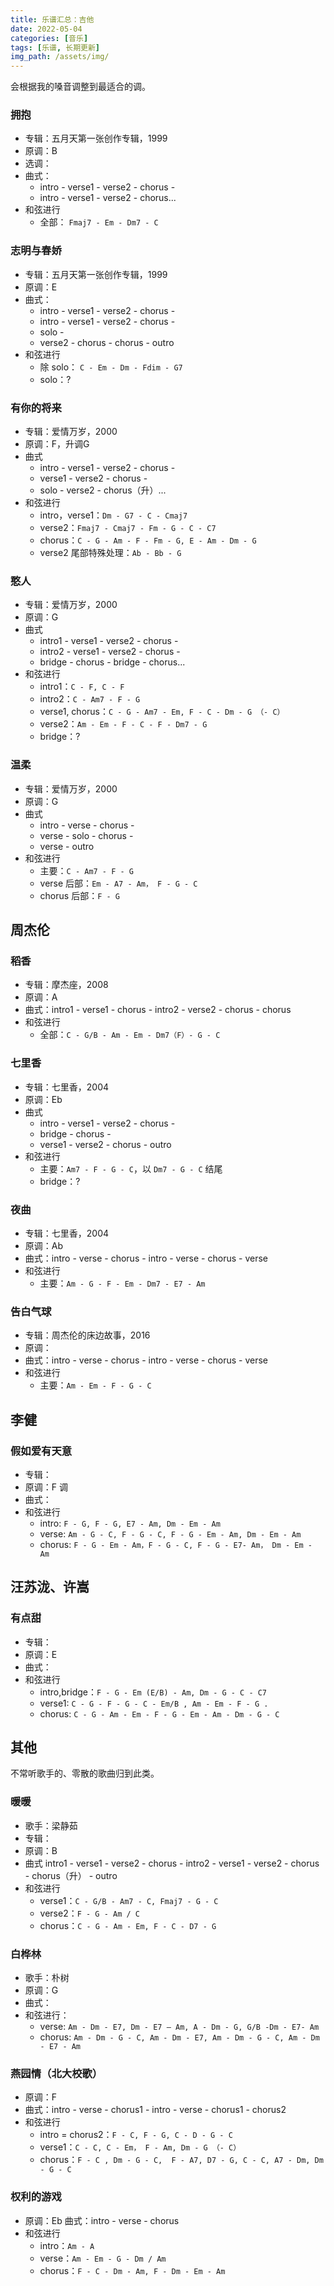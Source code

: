 ```yaml
---
title: 乐谱汇总：吉他
date: 2022-05-04
categories: [音乐]
tags: [乐谱, 长期更新]
img_path: /assets/img/
---
```


会根据我的嗓音调整到最适合的调。

### 拥抱
- 专辑：五月天第一张创作专辑，1999
- 原调：B
- 选调：
- 曲式：
    - intro - verse1 - verse2 - chorus - 
    - intro - verse1 - verse2 - chorus...
- 和弦进行
    - 全部： `Fmaj7 - Em - Dm7 - C`



### 志明与春娇
- 专辑：五月天第一张创作专辑，1999
- 原调：E
- 曲式：
    - intro - verse1 - verse2 - chorus - 
    - intro - verse1 - verse2 - chorus - 
    - solo - 
    - verse2 - chorus - chorus - outro
- 和弦进行
    - 除 solo： `C - Em - Dm - Fdim - G7`
    - solo：?
    


### 有你的将来
- 专辑：爱情万岁，2000
- 原调：F，升调G
- 曲式
    - intro - verse1 - verse2 - chorus - 
    - verse1 - verse2 - chorus -
    - solo - verse2 - chorus（升）...
- 和弦进行
    - intro，verse1：`Dm - G7 - C - Cmaj7`
    - verse2：`Fmaj7 - Cmaj7 - Fm - G - C - C7 `
    - chorus：`C - G - Am - F - Fm - G, E - Am - Dm - G`
    - verse2 尾部特殊处理：`Ab - Bb - G`


### 憨人
- 专辑：爱情万岁，2000
- 原调：G
- 曲式
    - intro1 - verse1 - verse2 - chorus - 
    - intro2 - verse1 - verse2 - chorus - 
    - bridge - chorus - bridge - chorus...
- 和弦进行
    - intro1：`C - F, C - F`
    - intro2：`C - Am7 - F - G`
    - verse1, chorus：`C - G - Am7 - Em, F - C - Dm - G （- C）`
    - verse2：`Am - Em - F - C - F - Dm7 - G`
    - bridge：?



### 温柔
- 专辑：爱情万岁，2000
- 原调：G
- 曲式
    - intro - verse - chorus - 
    - verse - solo - chorus - 
    - verse - outro
- 和弦进行
    - 主要：`C - Am7 - F - G`
    - verse 后部：`Em - A7 - Am， F - G - C `
    - chorus 后部：`F - G`



## 周杰伦

### 稻香
- 专辑：摩杰座，2008
- 原调：A
- 曲式：intro1 - verse1 - chorus - intro2 - verse2 - chorus - chorus
- 和弦进行
    - 全部：`C - G/B - Am - Em - Dm7（F）- G - C`


### 七里香
- 专辑：七里香，2004
- 原调：Eb
- 曲式
    - intro - verse1 - verse2 - chorus - 
    - bridge - chorus - 
    - verse1 - verse2 - chorus - outro
- 和弦进行
    - 主要：`Am7 - F - G - C`，以 `Dm7 - G - C` 结尾
    - bridge：?



### 夜曲
- 专辑：七里香，2004
- 原调：Ab
- 曲式：intro - verse - chorus - intro - verse - chorus - verse
- 和弦进行
    - 主要：`Am - G - F - Em - Dm7 - E7 - Am`



### 告白气球
- 专辑：周杰伦的床边故事，2016
- 原调：
- 曲式：intro - verse - chorus - intro - verse - chorus - verse
- 和弦进行
    - 主要：`Am - Em - F - G - C`


## 李健

### 假如爱有天意
- 专辑：
- 原调：F 调
- 曲式：
- 和弦进行
    - intro: `F - G, F - G, E7 - Am, Dm - Em - Am`
    - verse: `Am - G - C, F - G - C, F - G - Em - Am, Dm - Em - Am`
    - chorus: `F - G - Em - Am，F - G - C, F - G - E7- Am， Dm - Em - Am`








## 汪苏泷、许嵩


### 有点甜
- 专辑：
- 原调：E
- 曲式：
- 和弦进行
    - intro,bridge：`F - G - Em (E/B) - Am, Dm - G - C - C7`
    - verse1: `C - G - F - G - C - Em/B , Am - Em - F - G .`
    - chorus: `C - G - Am - Em - F - G - Em - Am - Dm - G - C`


## 其他

不常听歌手的、零散的歌曲归到此类。

### 暖暖
- 歌手：梁静茹
- 专辑：
- 原调：B
- 曲式
intro1 - verse1 - verse2 - chorus - 
intro2 - verse1 - verse2 - chorus - 
chorus（升） - outro
- 和弦进行
    - verse1：`C - G/B - Am7 - C, Fmaj7 - G - C`
    - verse2：`F - G - Am / C`
    - chorus：`C - G - Am - Em, F - C - D7 - G`


### 白桦林
- 歌手：朴树
- 原调：G
- 曲式：
- 和弦进行：
    - verse: `Am - Dm - E7, Dm - E7 — Am, A - Dm - G, G/B -Dm - E7- Am`
    - chorus: `Am - Dm - G - C, Am - Dm - E7, Am - Dm - G - C, Am - Dm - E7 - Am`



### 燕园情（北大校歌）
- 原调：F
- 曲式：intro - verse - chorus1 - intro - verse - chorus1 - chorus2
- 和弦进行
    - intro = chorus2：`F - C, F - G, C - D - G - C`
    - verse1：`C - C, C - Em， F - Am, Dm - G （- C）`
    - chorus：`F - C , Dm - G - C,  F - A7, D7 - G, C - C, A7 - Dm, Dm - G - C`




### 权利的游戏
- 原调：Eb
曲式：intro - verse - chorus
- 和弦进行
    - intro：`Am - A`
    - verse：`Am - Em - G - Dm / Am`
    - chorus：`F - C - Dm - Am, F - Dm - Em - Am`
